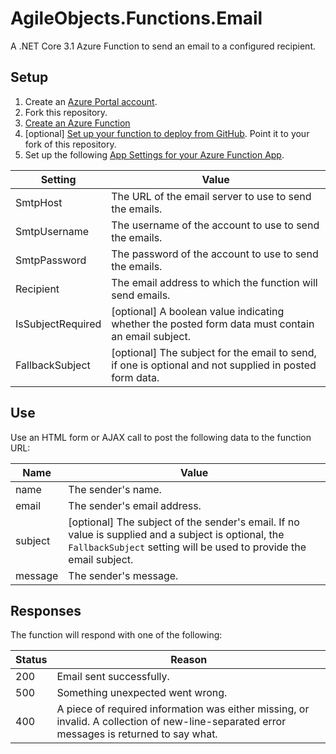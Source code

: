 # AgileObjects.Functions.Email

A .NET Core 3.1 Azure Function to send an email to a configured recipient.

## Setup

1. Create an [Azure Portal account](https://portal.azure.com).
2. Fork this repository.
3. [Create an Azure Function](https://docs.microsoft.com/en-us/azure/azure-functions/functions-create-first-azure-function)
4. [optional] [Set up your function to deploy from GitHub](https://docs.microsoft.com/en-us/azure/azure-functions/scripts/functions-cli-create-function-app-github-continuous). 
   Point it to your fork of this repository.
5. Set up the following [App Settings for your Azure Function App](https://docs.microsoft.com/en-us/azure/azure-functions/functions-how-to-use-azure-function-app-settings).

| Setting           | Value |
|-------------------|-------|
| SmtpHost          | The URL of the email server to use to send the emails. |
| SmtpUsername      | The username of the account to use to send the emails. |
| SmtpPassword      | The password of the account to use to send the emails. |
| Recipient         | The email address to which the function will send emails. |
| IsSubjectRequired | [optional] A boolean value indicating whether the posted form data must contain an email subject. |
| FallbackSubject   | [optional] The subject for the email to send, if one is optional and not supplied in posted form data. |

## Use

Use an HTML form or AJAX call to post the following data to the function URL:

| Name    | Value |
|---------|-------|
| name    | The sender's name. |
| email   | The sender's email address. |
| subject | [optional] The subject of the sender's email. If no value is supplied and a subject is optional, the `FallbackSubject` setting will be used to provide the email subject. |
| message | The sender's message. |

## Responses

The function will respond with one of the following:

| Status | Reason |
|--------|--------|
| 200    | Email sent successfully. |
| 500    | Something unexpected went wrong. |
| 400    | A piece of required information was either missing, or invalid. A collection of new-line-separated error messages is returned to say what. |